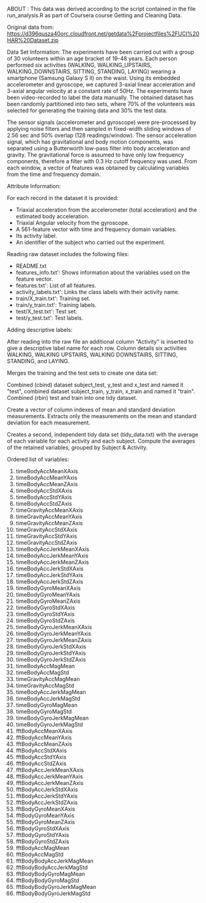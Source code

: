 ABOUT : 
This data was derived according to the script contained in the file run_analysis.R as part of Coursera course  Getting and Cleaning Data.

Original data from: https://d396qusza40orc.cloudfront.net/getdata%2Fprojectfiles%2FUCI%20HAR%20Dataset.zip

Data Set Information:
The experiments have been carried out with a group of 30 volunteers within an age bracket of 19-48 years. Each person performed six activities (WALKING, WALKING_UPSTAIRS, WALKING_DOWNSTAIRS, SITTING, STANDING, LAYING) wearing a smartphone (Samsung Galaxy S II) on the waist. Using its embedded accelerometer and gyroscope, we captured 3-axial linear acceleration and 3-axial angular velocity at a constant rate of 50Hz. The experiments have been video-recorded to label the data manually. The obtained dataset has been randomly partitioned into two sets, where 70% of the volunteers was selected for generating the training data and 30% the test data. 

The sensor signals (accelerometer and gyroscope) were pre-processed by applying noise filters and then sampled in fixed-width sliding windows of 2.56 sec and 50% overlap (128 readings/window). The sensor acceleration signal, which has gravitational and body motion components, was separated using a Butterworth low-pass filter into body acceleration and gravity. The gravitational force is assumed to have only low frequency components, therefore a filter with 0.3 Hz cutoff frequency was used. From each window, a vector of features was obtained by calculating variables from the time and frequency domain. 

Attribute Information:

For each record in the dataset it is provided: 
- Triaxial acceleration from the accelerometer (total acceleration) and the estimated body acceleration. 
- Triaxial Angular velocity from the gyroscope. 
- A 561-feature vector with time and frequency domain variables. 
- Its activity label. 
- An identifier of the subject who carried out the experiment.

Reading raw dataset includes the following files:

- README.txt
- features_info.txt': Shows information about the variables used on the feature vector.
- features.txt': List of all features.
- activity_labels.txt': Links the class labels with their activity name.
- train/X_train.txt': Training set.
- train/y_train.txt': Training labels.
- test/X_test.txt': Test set.
- test/y_test.txt': Test labels. 

Adding descriptive labels:

After reading into the raw file an additional column "Activity" is inserted to give a descriptive label name for each row. Column details six activities WALKING, WALKING UPSTAIRS, WALKING DOWNSTAIRS, SITTING, STANDING, and LAYING.

Merges the training and the test sets to create one data set:

Combined (cbind) dataset subject_test, y_test and x_test and named it "test", combined dataset subject_train, y_train, x_train and named it "train".  Combined (rbin) test and train into one tidy dataset.

Create a vector of column indexes of mean and standard deviation measurements. Extracts only the measurements on the mean and standard deviation for each measurement.

Creates a second, independent tidy data set (tidy_data.txt) with the average of each variable for each activity and each subject. 
Compute the averages of the retained variables, grouped by Subject & Activity.


Ordered list of variables:

1.	timeBodyAccMeanXAxis
2.	timeBodyAccMeanYAxis
3.	timeBodyAccMeanZAxis
4.	timeBodyAccStdXAxis
5.	timeBodyAccStdYAxis
6.	timeBodyAccStdZAxis
7.	timeGravityAccMeanXAxis
8.	timeGravityAccMeanYAxis
9.	timeGravityAccMeanZAxis
10.	timeGravityAccStdXAxis
11.	timeGravityAccStdYAxis
12.	timeGravityAccStdZAxis
13.	timeBodyAccJerkMeanXAxis
14.	timeBodyAccJerkMeanYAxis
15.	timeBodyAccJerkMeanZAxis
16.	timeBodyAccJerkStdXAxis
17.	timeBodyAccJerkStdYAxis
18.	timeBodyAccJerkStdZAxis
19.	timeBodyGyroMeanXAxis
20.	timeBodyGyroMeanYAxis
21.	timeBodyGyroMeanZAxis
22.	timeBodyGyroStdXAxis
23.	timeBodyGyroStdYAxis
24.	timeBodyGyroStdZAxis
25.	timeBodyGyroJerkMeanXAxis
26.	timeBodyGyroJerkMeanYAxis
27.	timeBodyGyroJerkMeanZAxis
28.	timeBodyGyroJerkStdXAxis
29.	timeBodyGyroJerkStdYAxis
30.	timeBodyGyroJerkStdZAxis
31.	timeBodyAccMagMean
32.	timeBodyAccMagStd
33.	timeGravityAccMagMean
34.	timeGravityAccMagStd
35.	timeBodyAccJerkMagMean
36.	timeBodyAccJerkMagStd
37.	timeBodyGyroMagMean
38.	timeBodyGyroMagStd
39.	timeBodyGyroJerkMagMean
40.	timeBodyGyroJerkMagStd
41.	fftBodyAccMeanXAxis
42.	fftBodyAccMeanYAxis
43.	fftBodyAccMeanZAxis
44.	fftBodyAccStdXAxis
45.	fftBodyAccStdYAxis
46.	fftBodyAccStdZAxis
47.	fftBodyAccJerkMeanXAxis
48.	fftBodyAccJerkMeanYAxis
49.	fftBodyAccJerkMeanZAxis
50.	fftBodyAccJerkStdXAxis
51.	fftBodyAccJerkStdYAxis
52.	fftBodyAccJerkStdZAxis
53.	fftBodyGyroMeanXAxis
54.	fftBodyGyroMeanYAxis
55.	fftBodyGyroMeanZAxis
56.	fftBodyGyroStdXAxis
57.	fftBodyGyroStdYAxis
58.	fftBodyGyroStdZAxis
59.	fftBodyAccMagMean
60.	fftBodyAccMagStd
61.	fftBodyBodyAccJerkMagMean
62.	fftBodyBodyAccJerkMagStd
63.	fftBodyBodyGyroMagMean
64.	fftBodyBodyGyroMagStd
65.	fftBodyBodyGyroJerkMagMean
66.	fftBodyBodyGyroJerkMagStd

